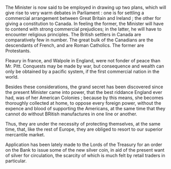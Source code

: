 The Minister is now said to be employed in drawing up two plans, which
                    will give rise to very warm debates in Parliament : one is for settling a commercial arrangement between Great Britain and
                    Ireland ; the other for giving a constitution to Canada. In
                    feeling the former, the Minister will have to contend with strong commercial prejudices; in the latter, he will have to
                    encounter religious principles. The British settlers in Canada are
                    comparatively few in number. The great bulk of the Canadians are
                    the descendants of French, and are Roman Catholics. The
                    former are Protestants.Fleaury in france, and Walpole in England, were not fonder of peace than Mr.
                    Pitt. Conquests may be made by war, but consequence and
                    wealth can only be obtained by a pacific system, if the first
                    commercial nation in the world.Besides these considerations, the grand secret has been discovered since the
                    present Minister came into power, that the best riddance England ever
                    had, was of her American Colonies ; because by this means, she becomes
                    thoroughly collected at home, to oppose every foreign power, without
                    the expence and blood of supporting the Americans, at the
                    same time that they cannot do without BRitish manufactures in
                    one line or another.Thus, they are under the necessity of protecting themselves, at
                    the same time, that, like the rest of Europe, they are obliged to resort to
                    our superior mercantile market.Application has been lately made to the Lords of the Treasury for an order
                    on the Bank to issue some of the new silver coin, in aid of the present want of silver for circulation, the scarcity of which
                    is much felt by retail traders in particular.